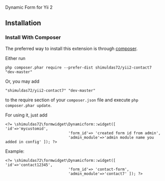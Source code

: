 Dynamic Form for Yii 2


Installation
------------

### Install With Composer

The preferred way to install this extension is through [composer](http://getcomposer.org/download/).

Either run

```
php composer.phar require --prefer-dist shimuldas72/yii2-contact7 "dev-master"
```

Or, you may add

```
"shimuldas72/yii2-contact7" "dev-master"
```

to the require section of your `composer.json` file and execute `php composer.phar update`.

For using it, just add 
```
<?= \shimuldas72\formwidget\Dynamicform::widget([   'id'=>'mycustomid', 
							'form_id'=> 'created form id from admin',
							'admin_module'=>'admin module name you added in config' ]); ?>
```
Example:
```
<?= \shimuldas72\formwidget\Dynamicform::widget([ 'id'=>'contact12345', 
							'form_id'=> 'contact-form',
							'admin_module'=>'contact7' ]); ?>
```

